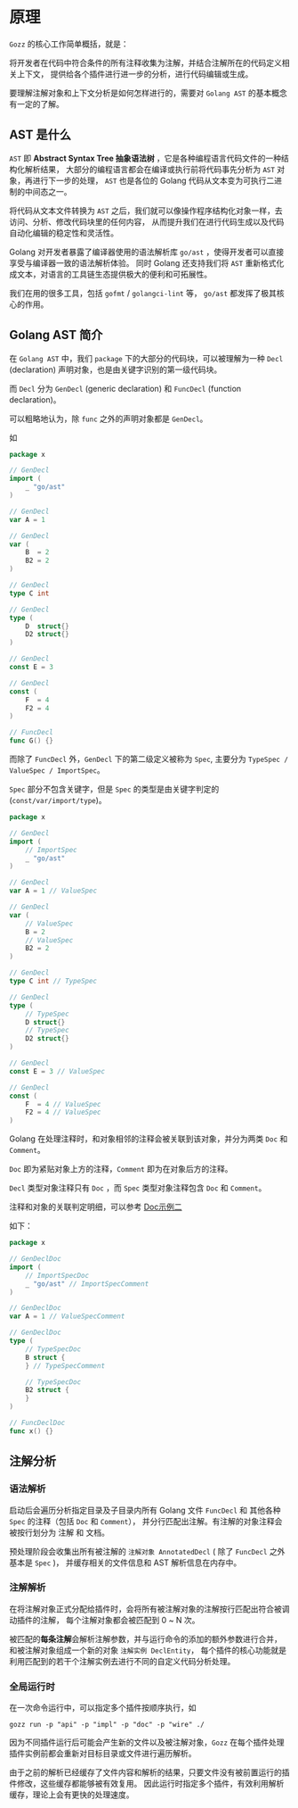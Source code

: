 # 原理

`Gozz` 的核心工作简单概括，就是：

将开发者在代码中符合条件的所有注释收集为注解，并结合注解所在的代码定义相关上下文，
提供给各个插件进行进一步的分析，进行代码编辑或生成。

要理解注解对象和上下文分析是如何怎样进行的，需要对 `Golang AST` 的基本概念有一定的了解。

## AST 是什么

`AST` 即 **Abstract Syntax Tree 抽象语法树** ，它是各种编程语言代码文件的一种结构化解析结果，
大部分的编程语言都会在编译或执行前将代码事先分析为 `AST` 对象，再进行下一步的处理，
`AST` 也是各位的 Golang 代码从文本变为可执行二进制的中间态之一。

将代码从文本文件转换为 `AST` 之后，我们就可以像操作程序结构化对象一样，去访问、分析、修改代码块里的任何内容，
从而提升我们在进行代码生成以及代码自动化编辑的稳定性和灵活性。

Golang 对开发者暴露了编译器使用的语法解析库 `go/ast` ，使得开发者可以直接享受与编译器一致的语法解析体验。
同时 Golang 还支持我们将 `AST` 重新格式化成文本，对语言的工具链生态提供极大的便利和可拓展性。

我们在用的很多工具，包括 `gofmt` / `golangci-lint` 等， `go/ast` 都发挥了极其核心的作用。

## Golang AST 简介

在 `Golang AST` 中，我们 `package` 下的大部分的代码块，可以被理解为一种 `Decl` (declaration) 声明对象，也是由关键字识别的第一级代码块。

而 `Decl` 分为 `GenDecl` (generic declaration) 和 `FuncDecl` (function declaration)。

可以粗略地认为，除 `func` 之外的声明对象都是 `GenDecl`。

如

```go 
package x

// GenDecl
import (
	_ "go/ast"
)

// GenDecl
var A = 1

// GenDecl
var (
	B  = 2
	B2 = 2
)

// GenDecl
type C int

// GenDecl
type (
	D  struct{}
	D2 struct{}
)

// GenDecl
const E = 3

// GenDecl
const (
	F  = 4
	F2 = 4
)

// FuncDecl
func G() {}

```

而除了 `FuncDecl` 外，`GenDecl` 下的第二级定义被称为 `Spec`, 主要分为 `TypeSpec / ValueSpec / ImportSpec`。

`Spec` 部分不包含关键字，但是 `Spec` 的类型是由关键字判定的 (`const/var/import/type`)。

```go
package x

// GenDecl
import (
	// ImportSpec
	_ "go/ast"
)

// GenDecl
var A = 1 // ValueSpec

// GenDecl
var (
	// ValueSpec
	B = 2
	// ValueSpec
	B2 = 2
)

// GenDecl
type C int // TypeSpec

// GenDecl
type (
	// TypeSpec
	D struct{}
	// TypeSpec
	D2 struct{}
)

// GenDecl
const E = 3 // ValueSpec

// GenDecl
const (
	F  = 4 // ValueSpec
	F2 = 4 // ValueSpec
)

```

Golang 在处理注释时，和对象相邻的注释会被关联到该对象，并分为两类 `Doc` 和 `Comment`。

`Doc` 即为紧贴对象上方的注释，`Comment` 即为在对象后方的注释。

`Decl` 类型对象注释只有 `Doc` ，而 `Spec` 类型对象注释包含 `Doc` 和 `Comment`。

注释和对象的关联判定明细，可以参考 [Doc示例二](./plugins/doc.md#示例二)

如下：

```go
package x

// GenDeclDoc
import (
	// ImportSpecDoc
	_ "go/ast" // ImportSpecComment
)

// GenDeclDoc
var A = 1 // ValueSpecComment

// GenDeclDoc
type (
	// TypeSpecDoc
	B struct {
	} // TypeSpecComment

	// TypeSpecDoc
	B2 struct {
	}
)

// FuncDeclDoc
func x() {}

```

## 注解分析

### 语法解析

启动后会遍历分析指定目录及子目录内所有 Golang 文件 `FuncDecl` 和 其他各种 `Spec` 的注释（包括 `Doc` 和 `Comment`），
并分行匹配出注解。有注解的对象注释会被按行划分为 注解 和 文档。

预处理阶段会收集出所有被注解的 `注解对象 AnnotatedDecl` ( 除了 `FuncDecl` 之外基本是 `Spec` )，
并缓存相关的文件信息和 AST 解析信息在内存中。

### 注解解析

在将注解对象正式分配给插件时，会将所有被注解对象的注解按行匹配出符合被调动插件的注解，
每个注解对象都会被匹配到 0 ~ N 次。

被匹配的**每条注解**会解析注解参数，并与运行命令的添加的额外参数进行合并，
和被注解对象组成一个新的对象 `注解实例 DeclEntity`，
每个插件的核心功能就是利用匹配到的若干个注解实例去进行不同的自定义代码分析处理。

### 全局运行时

在一次命令运行中，可以指定多个插件按顺序执行，如

```shell
gozz run -p "api" -p "impl" -p "doc" -p "wire" ./
```

因为不同插件运行后可能会产生新的文件以及被注解对象，`Gozz` 在每个插件处理插件实例前都会重新对目标目录或文件进行遍历解析。

由于之前的解析已经缓存了文件内容和解析的结果，只要文件没有被前置运行的插件修改，这些缓存都能够被有效复用。
因此运行时指定多个插件，有效利用解析缓存，理论上会有更快的处理速度。